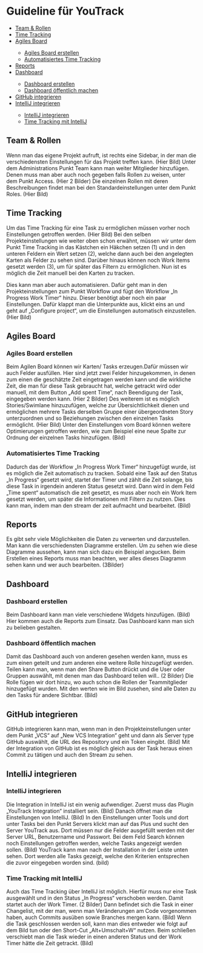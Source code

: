 # Guideline für YouTrack

<ul> 
	<li><a href=#Team>Team & Rollen</a></li>
  	<li><a href=#Time Tracking>Time Tracking</a></li>
  	<li><a href=#Agiles Board>Agiles Board</a></li>
	<ul>
		<li><a href=#Agiles Board erstellen>Agiles Board erstellen</a></li>
		<li><a href=#Automatisiertes Time Tracking>Automatisiertes Time Tracking</a></li>
	</ul>
	<li><a href=#Reports>Reports</a></li>
	<li><a href=#Dashboard>Dashboard</a></li>
	<ul>
		<li><a href=#Dashboard erstellen>Dashboard erstellen</a></li>
		<li><a href=#Dashboard öffentlich machen>Dashboard öffentlich machen</a></li>
	</ul>
	<li><a href=#GitHub>GitHub integrieren</a></li>
	<li><a href=#IntelliJ>IntelliJ integrieren</a></li>
	<ul>
		<li><a href=#IntelliJ integrieren>IntelliJ integrieren</a></li>
		<li><a href=#Time Tracking mit IntelliJ>Time Tracking mit IntelliJ</a></li>
	</ul>
</ul>
<h2 id="Team">Team & Rollen</h2>
Wenn man das eigene Projekt aufruft, ist rechts eine Sidebar, in der man die verschiedensten Einstellungen für das Projekt treffen kann.
(Hier Bild)
Unter dem Administrations Punkt Team kann man weiter Mitglieder hinzufügen. Denen muss man aber auch noch gegeben falls Rollen zu weisen, unter dem Punkt Access.
(Hier 2 Bilder)
Die einzelnen Rollen mit deren Beschreibungen findet man bei den Standardeinstellungen unter dem Punkt Roles. 
(Hier Bild)

<h2 id="Time Tracking">Time Tracking</h2>
Um das Time Tracking für eine Task zu ermöglichen müssen vorher noch Einstellungen getroffen werden. 
(Hier Bild)
Bei den selben Projekteinstellungen wie weiter oben schon erwähnt, müssen wir unter dem Punkt Time Tracking in das Kästchen ein Häkchen setzen (1) und in den unteren Feldern ein Wert setzen (2), welche dann auch bei den angelegten Karten als Felder zu sehen sind. Darüber hinaus können noch Work Items gesetzt werden (3), um für später das Filtern zu ermöglichen.
Nun ist es möglich die Zeit manuell bei den Karten zu tracken.

Dies kann man aber auch automatisieren. Dafür geht man in den Projekteinstellungen zum Punkt Workflow und fügt den Workflow „In Progress Work Timer“ hinzu. Dieser benötigt aber noch ein paar Einstellungen. Dafür klappt man die Unterpunkte aus, klickt eins an und geht auf „Configure project“, um die Einstellungen automatisch einzustellen.
(Hier Bild)
<h2 id="Agiles Board">Agiles Board</h2>

<h3 id="Agiles Board erstellen">Agiles Board erstellen</h3>
Beim Agilen Board können wir Karten/ Tasks erzeugen.Dafür müssen wir auch Felder ausfüllen. Hier sind jetzt zwei Felder hinzugekommen, in denen zum einen die geschätzte Zeit eingetragen werden kann und die wirkliche Zeit, die man für diese Task gebraucht hat, welche getrackt wird oder manuell, mit dem Button „Add spent Time“, nach Beendigung der Task, eingegeben werden kann. 
(Hier 2 Bilder)
Des weiterem ist es möglich Stories/Swimlane hinzuzufügen, welche zur Übersichtlichkeit dienen und ermöglichen mehrere Tasks derselben Gruppe einer übergeordneten Story unterzuordnen und so Beziehungen zwischen den einzelnen Tasks ermöglicht.
(Hier Bild)
Unter den Einstellungen vom Board können weitere Optimierungen getroffen werden, wie zum Beispiel eine neue Spalte zur Ordnung der einzelnen Tasks hinzufügen.
(Bild)

<h3 id="Automatisiertes Time Tracking">Automatisiertes Time Tracking</h3>
Dadurch das der Workflow „In Progress Work Timer“ hinzugefügt wurde, ist es möglich die Zeit automatisch zu tracken. Sobald eine Task auf den Status „In Progress“ gesetzt wird, startet der Timer und zählt die Zeit solange, bis diese Task in irgendein anderen Status gesetzt wird. Dann wird in dem Feld „Time spent“ automatisch die zeit gesetzt, es muss aber noch ein Work Item gesetzt werden, um später die Informationen mit Filtern zu nutzen. Dies kann man, indem man den stream der zeit aufmacht und bearbeitet.
(Bild)
<h2 id="Reports">Reports</h2>
Es gibt sehr viele Möglichkeiten die Daten zu verwerten und darzustellen. Man kann die verschiedensten Diagramme erstellen. Um zu sehen wie diese Diagramme aussehen, kann man sich dazu ein Beispiel angucken.
Beim Erstellen eines Reports muss man beachten, wer alles dieses Diagramm sehen kann und wer auch bearbeiten. 
(3Bilder)
<h2 id="Dashboard">Dashboard</h2>
<h3 id="Dashboard erstellen">Dashboard erstellen</h3>
Beim Dashboard kann man viele verschiedene Widgets hinzufügen.
(Bild)
Hier kommen auch die Reports zum Einsatz. 
Das Dashboard kann man sich zu belieben gestalten.

<h3 id="Dashboard öffentlich machen">Dashboard öffentlich machen</h3>
Damit das Dashboard auch von anderen gesehen werden kann, muss es zum einen geteilt und zum anderen eine weitere Rolle hinzugefügt werden.
Teilen kann man, wenn man den Share Button drückt und die User oder Gruppen auswählt, mit denen man das Dashboard teilen will..
(2 Bilder)
Die Rolle fügen wir dort hinzu, wo auch schon die Rollen der Teammitglieder hinzugefügt wurden.
Mit den werten wie im Bild zusehen, sind alle Daten zu den Tasks für andere Sichtbar.
(Bild)

<h2 id="GitHub">GitHub integrieren</h2>
GitHub integrieren kann man, wenn man in den Projekteinstellungen unter dem Punkt „VCS“ auf „New VCS Integration“ geht und dann als Server type GitHub auswählt, die URL des Repository und ein Token eingibt.
(Bild)
Mit der Integration von GitHub ist es möglich gleich aus der Task heraus einen Commit zu tätigen und auch den Stream zu sehen.

<h2 id="IntelliJ">IntelliJ integrieren</h2>
<h3 id="IntelliJ integrieren">IntelliJ integrieren</h3>
Die Integration in IntelliJ ist ein wenig aufwendiger.
Zuerst muss das Plugin „YouTrack Integration“ installiert sein.
(Bild)
Danach öffnet man die Einstellungen von IntelliJ.
(Bild)
In den Einstellungen unter Tools und dort unter Tasks bei den Punkt Servers klickt man auf das Plus und sucht den Server YouTrack aus. 
Dort müssen nur die Felder ausgefüllt werden mit der Server URL, Benutzername und Passwort.
Bei dem Feld Search können noch Einstellungen getroffen werden, welche Tasks angezeigt werden sollen.
(Bild)
YouTrack kann man nach der Installation in der Leiste unten sehen. Dort werden alle Tasks gezeigt, welche den Kriterien entsprechen die zuvor eingegeben worden sind.
(bild)

<h3 id="Time Tracking mit IntelliJ">Time Tracking mit IntelliJ</h3>
Auch das Time Tracking über IntelliJ ist möglich.
Hierfür muss nur eine Task ausgewählt und in den Status „In Progress“ verschoben werden.
Damit startet auch der Work Timer.
(2 Bilder)
Dann befindet sich die Task in einer Changelist, mit der man, wenn man Veränderungen am Code vorgenommen haben, auch Commits ausüben sowie Branches mergen kann.
(Bild)
Wenn die Task geschlossen werden soll, kann man dies entweder wie folgt auf dem Bild tun oder den Short-Cut „Alt+Umschalt+W“ nutzen. Beim schließen verschiebt man die Task wieder in einen anderen Status und der Work Timer hätte die Zeit getrackt.
(Bild)
